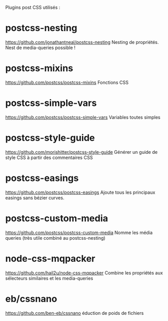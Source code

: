 Plugins post CSS utilisés :

# postcss-nesting

https://github.com/jonathantneal/postcss-nesting
Nesting de propriétés. Nest de media-queries possible !

# postcss-mixins

https://github.com/postcss/postcss-mixins
Fonctions CSS

# postcss-simple-vars

https://github.com/postcss/postcss-simple-vars
Variables toutes simples

# postcss-style-guide

https://github.com/morishitter/postcss-style-guide
Générer un guide de style CSS à partir des commentaires CSS

# postcss-easings

https://github.com/postcss/postcss-easings
Ajoute tous les principaux easings sans bézier curves.

# postcss-custom-media

https://github.com/postcss/postcss-custom-media
Nomme les média queries (très utile combiné au postcss-nesting)

# node-css-mqpacker

https://github.com/hail2u/node-css-mqpacker
Combine les propriétés aux sélecteurs similaires et les media-queries

# eb/cssnano

https://github.com/ben-eb/cssnano
éduction de poids de fichiers